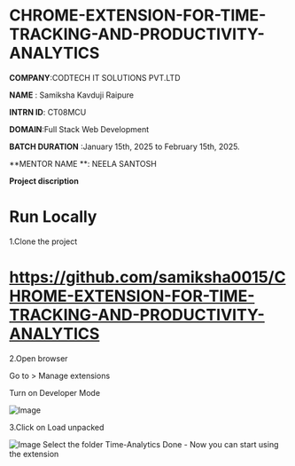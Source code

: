 # CHROME-EXTENSION-FOR-TIME-TRACKING-AND-PRODUCTIVITY-ANALYTICS

**COMPANY**:CODTECH IT SOLUTIONS PVT.LTD

**NAME** : Samiksha Kavduji Raipure

**INTRN ID**: CT08MCU

**DOMAIN**:Full Stack Web Development

**BATCH DURATION** :January 15th, 2025 to February 15th, 2025.

**MENTOR NAME **: NEELA SANTOSH

**Project discription**
# Run Locally
1.Clone the project
# https://github.com/samiksha0015/CHROME-EXTENSION-FOR-TIME-TRACKING-AND-PRODUCTIVITY-ANALYTICS
2.Open browser



  Go to > Manage extensions
  
  Turn on Developer Mode


  
![Image](https://github.com/user-attachments/assets/b76c9b4d-c0a3-4c00-9dba-3301628c00c4)



3.Click on Load unpacked




![Image](https://github.com/user-attachments/assets/c490a34b-7237-436f-9299-7fe072e22c3f)
Select the folder Time-Analytics
  Done - Now you can start using the extension
